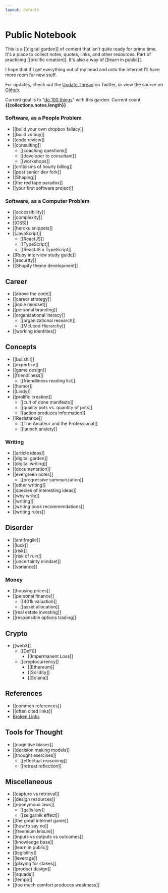 ```yaml
---
layout: default
---
```


# Public Notebook

This is a [[digital garden]] of content that isn't quite ready for prime time. It's a place to collect notes, quotes, links, and other resources. Part of practicing [[prolific creation]]. It's also a way of [[learn in public]].

I hope that if I get everything out of my head and onto the internet I'll have more room for new stuff.

For updates, check out the [Update Thread](https://twitter.com/GSto/status/1410238607684780032) on Twitter, or view the source on [Github](https://github.com/GSto/digital-garden).

Current goal is to "[do 100 things](https://www.visakanv.com/blog/100-2/)" with this garden. Current count: **{{collections.notes.length}}**

### Software, as a People Problem

- [[build your own dropbox fallacy]]
- [[build vs buy]]
- [[code review]]
- [[consulting]]
  - [[coaching questions]]
  - [[developer to consultant]]
  - [[workshops]]
- [[criticisms of hourly billing]]
- [[post senior dev fork]]
- [[Shaping]]
- [[the red tape paradox]]
- [[your first software project]]

### Software, as a Computer Problem

- [[accessibility]]
- [[complexity]]
- [[CSS]]
- [[heroku snippets]]
- [[JavaScript]]
  - [[ReactJS]]
  - [[TypeScript]]
  - [[ReactJS x TypeScript]]
- [[Ruby interview study guide]]
- [[security]]
- [[Shopify theme development]]

## Career

- [[above the code]]
- [[career strategy]]
- [[indie mindset]]
- [[personal branding]]
- [[organizational literacy]]
  - [[organizational research]]
  - [[McLeod Hierarchy]]
- [[working identities]]

## Concepts

- [[bullshit]]
- [[expertise]]
- [[game design]]
- [[friendliness]]
  - [[friendliness reading list]]
- [[humor]]
- [[Lindy]]
- [[prolific creation]]
  - [[cult of done manifesto]]
  - [[quality pots vs. quantity of pots]]
  - [[action produces information]]
- [[Resistance]]
  - [[The Amateur and the Professional]]
  - [[launch anxiety]]

### Writing

- [[article ideas]]
- [[digital garden]]
- [[digital writing]]
- [[documentation]]
- [[evergreen notes]]
  - [[progressive summarization]]
- [[other writing]]
- [[species of interesting ideas]]
- [[why write]]
- [[writing]]
- [[writing book recommendations]]
- [[writing rules]]

## Disorder

- [[antifragile]]
- [[luck]]
- [[risk]]
- [[risk of ruin]]
- [[uncertainty mindset]]
- [[variance]]

### Money

- [[housing prices]]
- [[personal finance]]
  - [[401k valuation]]
  - [[asset allocation]]
- [[real estate investing]]
- [[responsible options trading]]

## Crypto

- [[web3]]
  - [[DeFi]]
    - [[Impermanent Loss]]
  - [[cryptocurrency]]
    - [[Ethereum]]
    - [[Solidity]]
    - [[Solana]]

## References

- [[common references]]
- [[often cited links]]
- [Broken Links](/meta/missing)

## Tools for Thought

- [[cognitive biases]]
- [[decision making models]]
- [[thought exercises]]
  - [[effectual reasoning]]
  - [[retreat reflection]]

## Miscellaneous

- [[capture vs retrieval]]
- [[design resources]]
- [[eponymous laws]]
  - [[galls law]]
  - [[zeigarnik effect]]
- [[the great internet game]]
- [[how to say no]]
- [[freemium leisure]]
- [[inputs vs outputs vs outcomes]]
- [[knowledge base]]
- [[learn in public]]
- [[legibility]]
- [[leverage]]
- [[playing for stakes]]
- [[product design]]
- [[squads]]
- [[tempo]]
- [[too much comfort produces weakness]]
